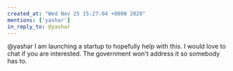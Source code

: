 ```yaml
---
created_at: "Wed Nov 25 15:27:04 +0000 2020"
mentions: ['yashar']
in_reply_to: @yashar
---
```


@yashar I am launching a startup to hopefully help with this. I would love to chat if you are interested. The government won't address it so somebody has to.